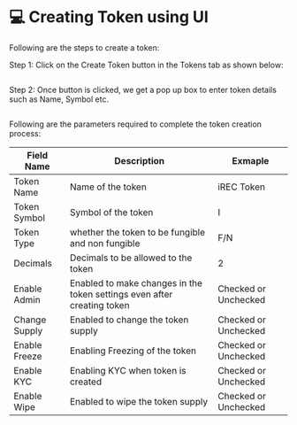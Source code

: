 # 💻 Creating Token using UI

Following are the steps to create a token:

Step 1: Click on the Create Token button in the Tokens tab as shown below:

<figure><img src="../../.gitbook/assets/token_create_1.png" alt=""><figcaption></figcaption></figure>

Step 2: Once button is clicked, we get a pop up box to enter token details such as Name, Symbol etc.

<figure><img src="../../.gitbook/assets/token_create_2.png" alt=""><figcaption></figcaption></figure>

Following are the parameters required to complete the token creation process:

| Field Name    | Description                                                             | Exmaple              |
| ------------- | ----------------------------------------------------------------------- | -------------------- |
| Token Name    | Name of the token                                                       | iREC Token           |
| Token Symbol  | Symbol of the token                                                     | I                    |
| Token Type    | whether the token to be fungible and non fungible                       | F/N                  |
| Decimals      | Decimals to be allowed to the token                                     | 2                    |
| Enable Admin  | Enabled to make changes in the token settings even after creating token | Checked or Unchecked |
| Change Supply | Enabled to change the token supply                                      | Checked or Unchecked |
| Enable Freeze | Enabling Freezing of the token                                          | Checked or Unchecked |
| Enable KYC    | Enabling KYC when token is created                                      | Checked or Unchecked |
| Enable Wipe   | Enabled to wipe the token supply                                        | Checked or Unchecked |

